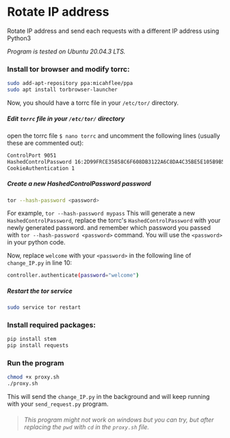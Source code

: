 # Rotate IP address
Rotate IP address and send each requests with a different IP address using Python3

*Program is tested on Ubuntu 20.04.3 LTS.*

### Install tor browser and modify torrc:
```bash
sudo add-apt-repository ppa:micahflee/ppa
sudo apt install torbrowser-launcher
```
Now, you should have a torrc file in your `/etc/tor/` directory. 

##### Edit `torrc` file in your `/etc/tor/` directory

open the torrc file `$ nano torrc` and uncomment the following lines (usually these are commented out):

```bash
ControlPort 9051
HashedControlPassword 16:2D99FRCE35858C6F608DB3122A6C8DA4C35BE5E105B9B54A7E438B122F
CookieAuthentication 1
```
##### Create a new HashedControlPassword password 

```bash
tor --hash-password <password> 
```

For example, `tor --hash-password mypass`
This will generate a new `HashedControlPassword`, replace the torrc's  `HashedControlPassword` with your newly generated password. 
and remember which password you passed with `tor --hash-password <password>` command. You will use the `<password>` in your python
code. 

Now, replace `welcome` with your `<password>` in the following line of `change_IP.py` in line 10:

```bash
controller.authenticate(password="welcome")
```

##### Restart the tor service

```bash
sudo service tor restart
```

### Install required packages:
```bash
pip install stem
pip install requests
```

### Run the program
```bash
chmod +x proxy.sh
./proxy.sh
```
This will send the `change_IP.py` in the background and will keep running with your `send_request.py` program.



> ###### This program might not work on windows but you can try, but after replacing the `pwd` with `cd` in the `proxy.sh` file. 